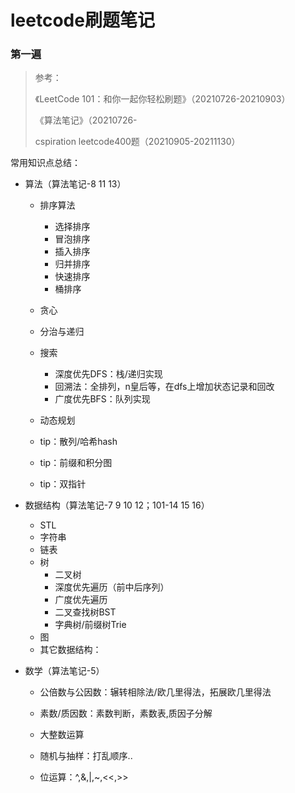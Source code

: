 # leetcode刷题笔记

### 第一遍

> 参考：
>
> 《LeetCode 101：和你一起你轻松刷题》（20210726-20210903）
>
> 《算法笔记》（20210726-
>
> cspiration leetcode400题（20210905-20211130）

常用知识点总结：

* 算法（算法笔记-8 11 13）

  * 排序算法

    * 选择排序
    * 冒泡排序
    * 插入排序
    * 归并排序
    * 快速排序
    * 桶排序
  * 贪心
  * 分治与递归
  * 搜索
    * 深度优先DFS：栈/递归实现
    * 回溯法：全排列，n皇后等，在dfs上增加状态记录和回改
    * 广度优先BFS：队列实现
  * 动态规划
  * tip：散列/哈希hash
  * tip：前缀和积分图
  * tip：双指针
  
* 数据结构（算法笔记-7 9 10 12；101-14 15 16）

  * STL
  * 字符串
  * 链表
  * 树
    * 二叉树
    * 深度优先遍历（前中后序列）
    * 广度优先遍历
    * 二叉查找树BST
    * 字典树/前缀树Trie
  * 图
  * 其它数据结构：

* 数学（算法笔记-5）

  * 公倍数与公因数：辗转相除法/欧几里得法，拓展欧几里得法
  
  * 素数/质因数：素数判断，素数表,质因子分解
  
  * 大整数运算
  
  * 随机与抽样：打乱顺序..
  
  * 位运算：^,&,|,~,<<,>>
  
    
  
    
  
  
  
  
  
  
  


